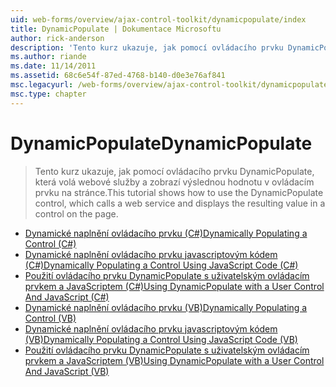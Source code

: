 ```yaml
---
uid: web-forms/overview/ajax-control-toolkit/dynamicpopulate/index
title: DynamicPopulate | Dokumentace Microsoftu
author: rick-anderson
description: 'Tento kurz ukazuje, jak pomocí ovládacího prvku DynamicPopulate, která volá webové služby a zobrazí výslednou hodnotu v ovládacím prvku na stránce.'
ms.author: riande
ms.date: 11/14/2011
ms.assetid: 68c6e54f-87ed-4768-b140-d0e3e76af841
msc.legacyurl: /web-forms/overview/ajax-control-toolkit/dynamicpopulate
msc.type: chapter
---
```

<a name="dynamicpopulate"></a><span data-ttu-id="ccc1c-103">DynamicPopulate</span><span class="sxs-lookup"><span data-stu-id="ccc1c-103">DynamicPopulate</span></span>
====================
> <span data-ttu-id="ccc1c-104">Tento kurz ukazuje, jak pomocí ovládacího prvku DynamicPopulate, která volá webové služby a zobrazí výslednou hodnotu v ovládacím prvku na stránce.</span><span class="sxs-lookup"><span data-stu-id="ccc1c-104">This tutorial shows how to use the DynamicPopulate control, which calls a web service and displays the resulting value in a control on the page.</span></span>


- [<span data-ttu-id="ccc1c-105">Dynamické naplnění ovládacího prvku (C#)</span><span class="sxs-lookup"><span data-stu-id="ccc1c-105">Dynamically Populating a Control (C#)</span></span>](dynamically-populating-a-control-cs.md)
- [<span data-ttu-id="ccc1c-106">Dynamické naplnění ovládacího prvku javascriptovým kódem (C#)</span><span class="sxs-lookup"><span data-stu-id="ccc1c-106">Dynamically Populating a Control Using JavaScript Code (C#)</span></span>](dynamically-populating-a-control-using-javascript-code-cs.md)
- [<span data-ttu-id="ccc1c-107">Použití ovládacího prvku DynamicPopulate s uživatelským ovládacím prvkem a JavaScriptem (C#)</span><span class="sxs-lookup"><span data-stu-id="ccc1c-107">Using DynamicPopulate with a User Control And JavaScript (C#)</span></span>](using-dynamicpopulate-with-a-user-control-and-javascript-cs.md)
- [<span data-ttu-id="ccc1c-108">Dynamické naplnění ovládacího prvku (VB)</span><span class="sxs-lookup"><span data-stu-id="ccc1c-108">Dynamically Populating a Control (VB)</span></span>](dynamically-populating-a-control-vb.md)
- [<span data-ttu-id="ccc1c-109">Dynamické naplnění ovládacího prvku javascriptovým kódem (VB)</span><span class="sxs-lookup"><span data-stu-id="ccc1c-109">Dynamically Populating a Control Using JavaScript Code (VB)</span></span>](dynamically-populating-a-control-using-javascript-code-vb.md)
- [<span data-ttu-id="ccc1c-110">Použití ovládacího prvku DynamicPopulate s uživatelským ovládacím prvkem a JavaScriptem (VB)</span><span class="sxs-lookup"><span data-stu-id="ccc1c-110">Using DynamicPopulate with a User Control And JavaScript (VB)</span></span>](using-dynamicpopulate-with-a-user-control-and-javascript-vb.md)
